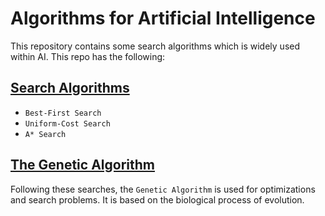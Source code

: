 # Algorithms for Artificial Intelligence
This repository contains some search algorithms which is widely used within AI. This repo has the following: 
## <a href='Best-First, Uniform-Cost, A-Star Search/README.md'>Search Algorithms</a>
<ul>
<li><code>Best-First Search</code></li>
<li><code>Uniform-Cost Search</code></li>
<li><code>A* Search</code></li>
</ul>

## <a href='Genetic Algorithm/README.md'>The Genetic Algorithm</a>
Following these searches, the <code>Genetic Algorithm</code> is used for optimizations and search problems. It is based on the biological process of evolution.
